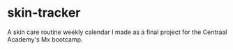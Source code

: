 # skin-tracker
A skin care routine weekly calendar I made as a final project for the Centraal Academy's Mx bootcamp. 




